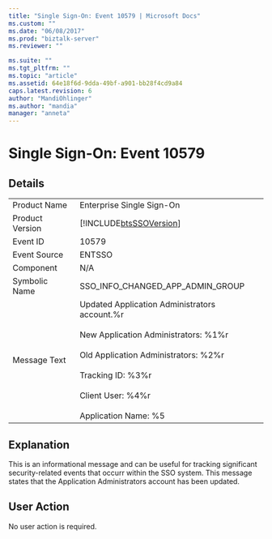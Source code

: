 ```yaml
---
title: "Single Sign-On: Event 10579 | Microsoft Docs"
ms.custom: ""
ms.date: "06/08/2017"
ms.prod: "biztalk-server"
ms.reviewer: ""

ms.suite: ""
ms.tgt_pltfrm: ""
ms.topic: "article"
ms.assetid: 64e18f6d-9dda-49bf-a901-bb28f4cd9a84
caps.latest.revision: 6
author: "MandiOhlinger"
ms.author: "mandia"
manager: "anneta"
---
```

# Single Sign-On: Event 10579
## Details  
  
|||  
|-|-|  
|Product Name|Enterprise Single Sign-On|  
|Product Version|[!INCLUDE[btsSSOVersion](../includes/btsssoversion-md.md)]|  
|Event ID|10579|  
|Event Source|ENTSSO|  
|Component|N/A|  
|Symbolic Name|SSO_INFO_CHANGED_APP_ADMIN_GROUP|  
|Message Text|Updated Application Administrators account.%r<br /><br /> New Application Administrators: %1%r<br /><br /> Old Application Administrators: %2%r<br /><br /> Tracking ID: %3%r<br /><br /> Client User: %4%r<br /><br /> Application Name: %5|  
  
## Explanation  
 This is an informational message and can be useful for tracking significant security-related events that occurr within the SSO system. This message states that the Application Administrators account has been updated.  
  
## User Action  
 No user action is required.